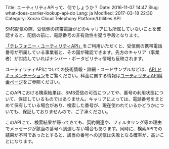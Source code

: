 Title: ユーティリティAPIって、何でしょうか？
Date: 2016-11-07 14:47
Slug: what-does-carrier-lookup-api-do
Lang: ja
Modified: 2017-03-18 22:30
Category: Xoxzo Cloud Telephony Platform/Utilities API

SMS配信の際、受信側の携帯電話がどのキャリアにも所属していないことを確認すると、配信の前に、電話番号の非有効性を疑う手段となります。

[「テレフォニー・ユーティリティAPI」](https://www.xoxzo.com/ja/about/utilities-api/)をご利用いただくと、受信側の携帯電話番号が所属している事業者と、その国が確認できます。先方のキャリア（事業者）が対応していればナンバー・ポータビリティ情報も反映されます。

ユーティリティAPIについての技術情報・詳細・コードサンプルなどは、[API ドキュメンテーション](http://docs.xoxzo.com/ja/utilsapi)をご覧ください。料金に関する情報は[ユーティリティAPI料金ページ](https://www.xoxzo.com/ja/about/pricing/utils)をご参照ください。

このAPIにおける検索結果は、SMS受信の可否についてや、番号の利用状態について、保証しているものではありません。キャリアによっては、電話番号をまとめて保有している場合があり、検索した番号が、現在使われているかどうかについても、保証しておりませんので、ご了承ください。

このAPIにて、検索結果が帰ってきても、契約関連や、フィルタリング等の理由でメッセージが該当の番号へ到達しない場合もあります。同時に、検索APIでの結果が不可であったとすると、該当の番号への送信は失敗となる確率が、高いことになります。

